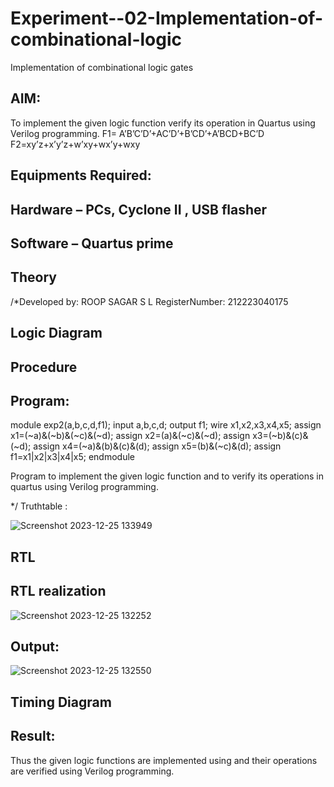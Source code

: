 # Experiment--02-Implementation-of-combinational-logic
Implementation of combinational logic gates
 
## AIM:
To implement the given logic function verify its operation in Quartus using Verilog programming.
 F1= A’B’C’D’+AC’D’+B’CD’+A’BCD+BC’D
F2=xy’z+x’y’z+w’xy+wx’y+wxy
 
 
 
## Equipments Required:
## Hardware – PCs, Cyclone II , USB flasher
## Software – Quartus prime


## Theory
 
/*Developed by: ROOP SAGAR S L
RegisterNumber:  212223040175

## Logic Diagram
## Procedure
## Program:

module exp2(a,b,c,d,f1);
input a,b,c,d;
output f1;
wire x1,x2,x3,x4,x5;
assign x1=(~a)&(~b)&(~c)&(~d);
assign x2=(a)&(~c)&(~d);
assign x3=(~b)&(c)&(~d);
assign x4=(~a)&(b)&(c)&(d);
assign x5=(b)&(~c)&(d);
assign f1=x1|x2|x3|x4|x5;
endmodule

Program to implement the given logic function and to verify its operations in quartus using Verilog programming.

*/
Truthtable :

![Screenshot 2023-12-25 133949](https://github.com/Roopsagar23001830/Experiment--02-Implementation-of-combinational-logic-/assets/145972515/87b6ab2a-0204-4d5f-9834-dc70ae7a4916)

## RTL
## RTL realization

![Screenshot 2023-12-25 132252](https://github.com/Roopsagar23001830/Experiment--02-Implementation-of-combinational-logic-/assets/145972515/7186a427-735a-43c6-95c9-dd3640fce2d6)

## Output:

![Screenshot 2023-12-25 132550](https://github.com/Roopsagar23001830/Experiment--02-Implementation-of-combinational-logic-/assets/145972515/ae2b98ab-31d0-4e7c-b797-b14574cde812)

## Timing Diagram
## Result:
Thus the given logic functions are implemented using  and their operations are verified using Verilog programming.
